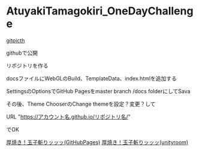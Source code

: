 # AtuyakiTamagokiri_OneDayChallenge
[gitpicth](https://gitpitch.com/hhdfgg/AtuyakiTamagokiri_OneDayChallenge/master?grs=github&t=sky)

githubで公開

リポジトリを作る

docsファイルにWebGLのBuild、TemplateData、index.htmlを追加する

SettingsのOptionsでGitHub Pagesをmaster branch /docs folderにしてSava

その後、Theme ChooserのChange themeを設定？変更？して

URL "https://アカウント名.github.io/リポジトリ名/"

でOK

[厚焼き！玉子斬りッッッ(GitHubPages)](https://hhdfgg.github.io/AtuyakiTamagokiri_OneDayChallenge/)
[厚焼き！玉子斬りッッッ(unityroom)](https://unityroom.com/games/atuyaki_oneday)
